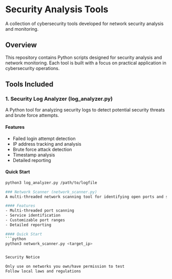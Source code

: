 # Security Analysis Tools
A collection of cybersecurity tools developed for network security analysis and monitoring.

## Overview
This repository contains Python scripts designed for security analysis and network monitoring. Each tool is built with a focus on practical application in cybersecurity operations.

## Tools Included

### 1. Security Log Analyzer (log_analyzer.py)
A Python tool for analyzing security logs to detect potential security threats and brute force attempts.

#### Features
- Failed login attempt detection
- IP address tracking and analysis
- Brute force attack detection
- Timestamp analysis
- Detailed reporting

#### Quick Start
```bash
python3 log_analyzer.py /path/to/logfile

### Network Scanner (network_scanner.py)
A multi-threaded network scanning tool for identifying open ports and services.

#### Features
- Multi-threaded port scanning
- Service identification  
- Customizable port ranges
- Detailed reporting

#### Quick Start
```python
python3 network_scanner.py <target_ip>


Security Notice

Only use on networks you own/have permission to test
Follow local laws and regulations

